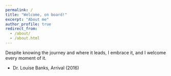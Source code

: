 ```yaml
---
permalink: /
title: "Welcome, on board!"
excerpt: "About me"
author_profile: true
redirect_from: 
  - /about/
  - /about.html
---
```


 Despite knowing the journey and where it leads, I embrace it, and I welcome every moment of it.
  * Dr. Louise Banks, Arrival (2016)





 